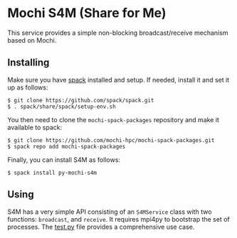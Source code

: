 # Mochi S4M (Share for Me)

This service provides a simple non-blocking broadcast/receive
mechanism based on Mochi.

## Installing

Make sure you have [spack](https://spack.io/) installed and setup.
If needed, install it and set it up as follows:

```
$ git clone https://github.com/spack/spack.git
$ . spack/share/spack/setup-env.sh
```

You then need to clone the `mochi-spack-packages` repository
and make it available to spack:

```
$ git clone https://github.com/mochi-hpc/mochi-spack-packages.git
$ spack repo add mochi-spack-packages
```

Finally, you can install S4M as follows:

```
$ spack install py-mochi-s4m
```

## Using

S4M has a very simple API consisting of an `S4MService` class with
two functions: `broadcast`, and `receive`. It requires mpi4py to
bootstrap the set of processes. The [test.py](test/test.py) file
provides a comprehensive use case.
